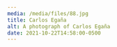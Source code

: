 ```yaml
---
media: /media/files/88.jpg
title: Carlos Egaña
alt: A photograph of Carlos Egaña
date: 2021-10-22T14:58:00-0500
---
```

